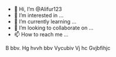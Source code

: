- 👋 Hi, I’m @Alifur123
- 👀 I’m interested in ...
- 🌱 I’m currently learning ...
- 💞️ I’m looking to collaborate on ...
- 📫 How to reach me ...

<!---
Alifur123/Alifur123 is a ✨ special ✨ repository because its `README.md` (this file) appears on your GitHub profile.
You can click the Preview link to take a look at your changes.
--->
B bbv. Hg hvvh bbv
Vycubiv
Vj hc
Gvjbfihjc
